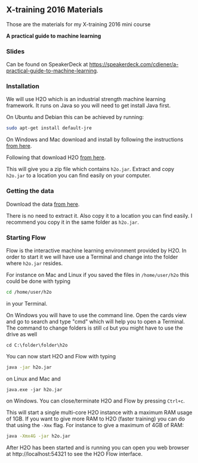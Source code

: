 ## X-training 2016 Materials

Those are the materials for my X-training 2016 mini course

**A practical guide to machine learning**

### Slides

Can be found on SpeakerDeck at https://speakerdeck.com/cdiener/a-practical-guide-to-machine-learning.

### Installation

We will use H2O which is an industrial strength machine learning framework.
It runs on Java so you will need to get install Java first.

On Ubuntu and Debian this can be achieved by running:

```bash
sudo apt-get install default-jre
```

On Windows and Mac download and install by following the instructions
[from here](https://java.com/en/download/).

Following that download H2O [from here](http://h2o-release.s3.amazonaws.com/h2o/rel-turing/8/index.html).

This will give you a zip file which contains `h2o.jar`. Extract and copy
`h2o.jar` to a location you can find easily on your computer.

### Getting the data

Download the data [from here](https://raw.githubusercontent.com/cdiener/xtraining/master/cancer_panels.csv.zip).

There is no need to extract it. Also copy it to a location you can find easily.
I recommend you copy it in the same folder as `h2o.jar`.

### Starting Flow

Flow is the interactive machine learning environment provided by H2O. In order
to start it we will have use a Terminal and change into the folder where
`h2o.jar` resides.

For instance on Mac and Linux if you saved the files in `/home/user/h2o` this
could be done with typing

```bash
cd /home/user/h2o
```

in your Terminal.

On Windows you will have to use the command line. Open the cards view and go
to search and type "cmd" which will help you to open a Terminal. The command
to change folders is still `cd` but you might have to use the drive as well

```
cd C:\folder\folder\h2o
```

You can now start H2O and Flow with typing

```bash
java -jar h2o.jar
```

on Linux and Mac and

```
java.exe -jar h2o.jar
```

on Windows. You can close/terminate H2O and Flow by pressing `Ctrl+c`.

This will start a single multi-core H2O instance with a maximum RAM usage of
1GB. If you want to give more RAM to H2O (faster training) you can do that
using the `-Xmx` flag. For instance to give a maximum of 4GB of RAM:

```bash
java -Xmx4G -jar h2o.jar
```

After H2O has been started and is running you can open you web browser
at http://localhost:54321 to see the H2O Flow interface.
